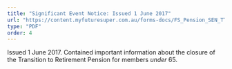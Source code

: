 ```yaml
---
title: "Significant Event Notice: Issued 1 June 2017"
url: "https://content.myfuturesuper.com.au/forms-docs/FS_Pension_SEN_TTR_closure_under_65_1_June_2017.pdf"
type: "PDF"
order: 4
---
```


Issued 1 June 2017. Contained important information about the closure of the Transition to Retirement Pension for members _under_ 65.
